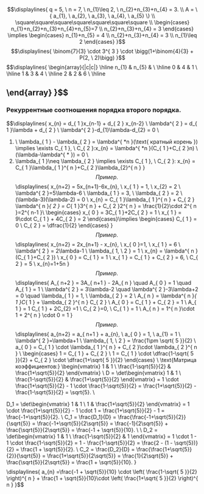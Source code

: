 $$\displaylines{
q = 5, \  n = 7, \  n_{1}\leq 2, \ n_{2}+n_{3}+n_{4} = 3. \\
A = \{ a_{1}, \ a_{2}, \ a_{3}, \ a_{4}, \ a_{5} \} \\
\square\square\square\square\square\square\square \\
\begin{cases}
n_{1}+n_{2}+n_{3}+n_{4}+n_{5}=7  \\
n_{2}+n_{3}+n_{4} = 3
\end{cases} \implies  \begin{cases}
n_{1}+n_{5} = 4 \\
n_{2}+n_{3}+n_{4} = 3  \\
n_{1}\leq 2
\end{cases}
}$$
$$\displaylines{
\binom{7}{3} \cdot 3^{ 3 } \cdot \bigg(1+\binom{4}{3} + P(2, \ 2)\bigg)
}$$
$$\displaylines{
\begin{array}{|c|c|}
\hline 
n_{1} & n_{5} &  \\
\hline 
0 & 4 & 1 \\
\hline 
1 & 3 & 4 \\
\hline 
2 & 2 & 6 \\
\hline 

\end{array}
}$$
---
### Рекуррентные соотношения порядка второго порядка.
$$\displaylines{
x_{n} = d_{ 1 }x_{n-1} + d_{ 2 } x_{n-2} \\
\lambda^{ 2 } = d_{ 1 }\lambda + d_{ 2 } \\
\lambda^{ 2 }-d_{1}\lambda-d_{2} = 0 \\
1) \ \lambda_{ 1 } - \lambda_{ 2 } = \lambda^{ *n }(\text{ кратный корень }) \implies  \exists C_{ 1 }, \ C_{ 2 }:x_{n} = \lambda^{ *n }(C_{ 1 }+C_{ 2 }n) \\
(\lambda-\lambda^{ * }) = 0 \\
2) \lambda_{ 1 }\neq \lambda_{ 2 } \implies  \exists C_{ 1 }, \ C_{ 2 }: x_{n} = C_{ 1 }\lambda_{ 1 }^{ n }+C_{ 2 }\lambda_{2}^{ n }
}$$
Пример. 
$$\displaylines{
x_{n+2} = 5x_{n+1}-6x_{n}, \ x_{ 1 } = 1, \ x_{2} = 2 \\
\lambda^{ 2 }=5\lambda-6 \\
\lambda_{ 1 } = 3, \  \lambda_{ 2 } = 2 \\
(\lambda-3)(\lambda-2) = 0 \\
x_{n} = C_{ 1 }\lambda_{ 1 }^{ n } + C_{ 2 } \lambda^{ n }_{ 2 } = C_{ 1 }3^{ n } + C_{ 2 }2^{ n } = \frac{1}{2}\cdot 2^{ n }=2^{ n-1 }\\
\begin{cases}
x_{ 0 } = 3C_{ 1 }+2C_{ 2 } = 1 \\
x_{ 1 } = 9\cdot C_{ 1 } + 4C_{ 2 } = 2 
\end{cases}\implies \begin{cases}
C_{ 1 } = 0  \\
C_{ 2 } = \dfrac{1}{2} 
\end{cases}
}$$
Пример.
$$\displaylines{
x_{n+2} = 2x_{n+1} - x_{n}, \ x_{ 0 }=1, \ x_{ 1 } = 6 \\
\lambda^{ 2 } = 2\lambda-1 \\
\lambda_{ 1, \ 2 } = 1 \\
x_{n} = \lambda^{ n }(C_{ 1 }+C_{ 2 }) \\
x_{ 0 } = C_{ 1 } = 1 \\
x_{ 1 } = C_{ 1 } + C_{ 2 } = 6, \ C_{ 2 } = 5 \\
x_{n}=1+5n
}$$
Пример.
$$\displaylines{
A_{ n+2 } = 3A_{ n+1 } - 2A_{ n } \quad A_{ 0 } = 1 \quad A_{ 1 } = 1 \\
\lambda^{ 2 } = 3\lambda-2 \quad \lambda^{ 2 }-3\lambda+2 = 0 \quad \lambda_{ 1 } = 1, \  \lambda_{ 2 } = 2 \\
A_{ n } = \lambda^{ n }_{ 1 }C_{ 1 } + \lambda_{ 2 }^{ n } C_{ 2 } \\
A_{ 0 } = C_{ 1 } + C_{ 2 } = 1 \\
A_{ 1 } = 1 C_{ 1 } + 2C_{2} =1 \\
C_{ 2 }=0, \ C_{ 1 } = 1 \\
A_{ n } = 1^{ n }\cdot 1 + 2^{ n } \cdot  0  = 1 
} $$
Пример.
$$\displaylines{
a_{n+2} = a_{ n+1 } + a_{n}, \  a_{ 0 } = 1, \ a_{1} = 1 \\
\lambda^{ 2 }=\lambda+1 \\
\lambda_{ 1, \ 2 } = \frac{1\pm \sqrt{ 5 }}{2} \\
a_{ 0 } = C_{ 1 } \cdot  \lambda_{ 1 }^{ n } + C_{ 2 }\cdot \lambda_{ 2 }^{ n } \\
\begin{cases}
1 = C_{ 1 } + C_{ 2 }  \\
1 = C_{ 1 } \cdot  \dfrac{1-\sqrt{ 5 }}{2} + C_{ 2 } \cdot  \dfrac{1+\sqrt{ 5 }}{2} 
\end{cases} \\
\text{Матрица коэффициентов:} \begin{vmatrix} 1 & 1 \\ \frac{1-\sqrt{5}}{2} & \frac{1+\sqrt{5}}{2} \end{vmatrix} \\
D = \det\begin{vmatrix} 1 & 1 \\ \frac{1-\sqrt{5}}{2} & \frac{1+\sqrt{5}}{2} \end{vmatrix} = 1 \cdot \frac{1+\sqrt{5}}{2} - 1 \cdot \frac{1-\sqrt{5}}{2} = \frac{1+\sqrt{5}}{2} - \frac{1-\sqrt{5}}{2} = \sqrt{5}. \\

D_1 = \det\begin{vmatrix} 1 & 1 \\ 1 & \frac{1+\sqrt{5}}{2} \end{vmatrix} = 1 \cdot \frac{1+\sqrt{5}}{2} - 1 \cdot 1 = \frac{1+\sqrt{5}}{2} - 1 = \frac{-1+\sqrt{5}}{2}. \\
C_1 = \frac{D_1}{D} = \frac{\frac{-1+\sqrt{5}}{2}}{\sqrt{5}} = \frac{-1+\sqrt{5}}{2\sqrt{5}} = \frac{-1}{2\sqrt{5}} + \frac{\sqrt{5}}{2\sqrt{5}} = \frac{-1 + \sqrt{5}}{10}. \\
\\
D_2 = \det\begin{vmatrix} 1 & 1 \\ \frac{1-\sqrt{5}}{2} & 1 \end{vmatrix} = 1 \cdot 1 - 1 \cdot \frac{1-\sqrt{5}}{2} = 1 - \frac{1-\sqrt{5}}{2} = \frac{2 - (1 - \sqrt{5})}{2} = \frac{1 + \sqrt{5}}{2}. \\
C_2 = \frac{D_2}{D} = \frac{\frac{1+\sqrt{5}}{2}}{\sqrt{5}} = \frac{1+\sqrt{5}}{2\sqrt{5}} = \frac{1}{2\sqrt{5}} + \frac{\sqrt{5}}{2\sqrt{5}} = \frac{1 + \sqrt{5}}{10}.
}$$
$$\displaylines{
a_{n} =\frac{-1 + \sqrt{5}}{10} \cdot \left( \frac{1-\sqrt{ 5 }}{2}  \right)^{ n } +  \frac{1 + \sqrt{5}}{10}\cdot \left( \frac{1+\sqrt{ 5 }}{2}  \right)^{ n }
}$$
